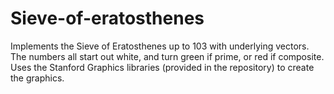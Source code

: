 # Sieve-of-eratosthenes
Implements the Sieve of Eratosthenes up to 103 with underlying vectors. The numbers all start out white, and turn green if prime, or red if composite. Uses the Stanford Graphics libraries (provided in the repository) to create the graphics.
